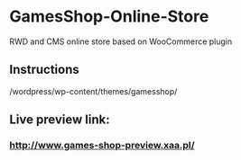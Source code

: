 # GamesShop-Online-Store
RWD and CMS online store based on WooCommerce plugin

## Instructions
/wordpress/wp-content/themes/gamesshop/

## Live preview link:
### http://www.games-shop-preview.xaa.pl/
